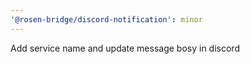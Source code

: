 ```yaml
---
'@rosen-bridge/discord-notification': minor
---
```


Add service name and update message bosy in discord

